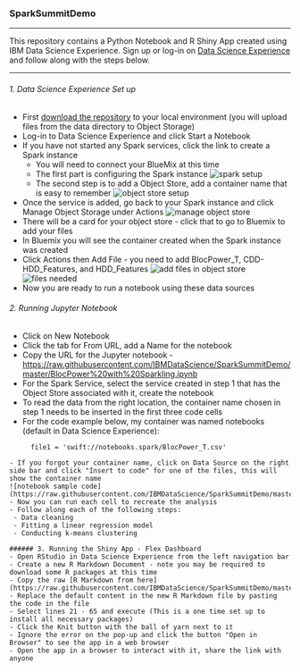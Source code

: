 ### SparkSummitDemo
--- 

This repository contains a Python Notebook and R Shiny App created using IBM Data Science Experience.  Sign up or log-in on [Data Science Experience](http://datascience.ibm.com/) and follow along with the steps below.

--- 

###### 1. Data Science Experience Set up
- First [download the repository](https://github.com/IBMDataScience/SparkSummitDemo/archive/master.zip) to your local environment (you will upload files from the data directory to Object Storage)
- Log-in to Data Science Experience and click Start a Notebook
- If you have not started any Spark services, click the link to create a Spark instance
  - You will need to connect your BlueMix at this time
  - The first part is configuring the Spark instance
  ![spark setup](https://raw.githubusercontent.com/IBMDataScience/SparkSummitDemo/master/Screenshots/sparkSetup.png)
  - The second step is to add a Object Store, add a container name that is easy to remember
  ![object store setup](https://raw.githubusercontent.com/IBMDataScience/SparkSummitDemo/master/Screenshots/objectStoreSetup.png)
- Once the service is added, go back to your Spark instance and click Manage Object Storage under Actions
  ![manage object store](https://raw.githubusercontent.com/IBMDataScience/SparkSummitDemo/master/Screenshots/ManageObjectStorage.png)
- There will be a card for your object store - click that to go to Bluemix to add your files
- In Bluemix you will see the container created when the Spark instance was created
- Click Actions then Add File - you need to add BlocPower_T, CDD-HDD_Features, and HDD_Features
 ![add files in object store](https://raw.githubusercontent.com/IBMDataScience/SparkSummitDemo/master/Screenshots/addFiles.png)
 ![files needed](https://raw.githubusercontent.com/IBMDataScience/SparkSummitDemo/master/Screenshots/files.png)
- Now you are ready to run a notebook using these data sources


###### 2. Running Jupyter Notebook
- Click on New Notebook
- Click the tab for From URL, add a Name for the notebook 
- Copy the URL for the Jupyter notebook - https://raw.githubusercontent.com/IBMDataScience/SparkSummitDemo/master/BlocPower%20with%20Sparkling.ipynb
- For the Spark Service, select the service created in step 1 that has the Object Store associated with it, create the notebook
- To read the data from the right location, the container name chosen in step 1 needs to be inserted in the first three code cells
- For the code example below, my container was named notebooks (default in Data Science Experience):
  ```
    file1 = 'swift://notebooks.spark/BlocPower_T.csv'
 ```
- If you forgot your container name, click on Data Source on the right side bar and click "Insert to code" for one of the files, this will show the container name
![notebook sample code](https://raw.githubusercontent.com/IBMDataScience/SparkSummitDemo/master/Screenshots/notebook.png)
- Now you can run each cell to recreate the analysis
- Follow along each of the following steps:
  - Data cleaning
  - Fitting a linear regression model
  - Conducting k-means clustering

###### 3. Running the Shiny App - Flex Dashboard
- Open RStudio in Data Science Experience from the left navigation bar 
- Create a new R Markdown Document - note you may be required to download some R packages at this time
- Copy the raw [R Markdown from here](https://raw.githubusercontent.com/IBMDataScience/SparkSummitDemo/master/shinyDemo.Rmd)
- Replace the default content in the new R Markdown file by pasting the code in the file
- Select lines 21 - 65 and execute (This is a one time set up to install all necessary packages)
- Click the Knit button with the ball of yarn next to it
- Ignore the error on the pop-up and click the button "Open in Browser" to see the app in a web browser
- Open the app in a browser to interact with it, share the link with anyone
